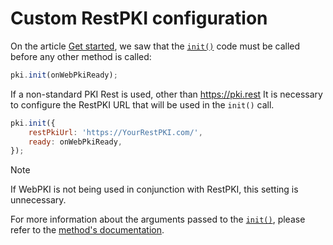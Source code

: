 ﻿# Custom RestPKI configuration

On the article [Get started](get-started.md), we saw that the [`init()`](https://docs.lacunasoftware.com/pt-br/content/typedocs/web-pki/classes/_lacuna_web_pki_d_.lacunawebpki.html#init) code must be called before any other method is called:

```javascript
pki.init(onWebPkiReady);
```
If a non-standard PKI Rest is used, other than https://pki.rest It is necessary to configure the RestPKI URL that will be used in the `init()` call.

```javascript
pki.init({
    restPkiUrl: 'https://YourRestPKI.com/',
    ready: onWebPkiReady,
});
```

> [!NOTE]
> If WebPKI is not being used in conjunction with RestPKI, this setting is unnecessary.

For more information about the arguments passed to the [`init()`](https://docs.lacunasoftware.com/pt-br/content/typedocs/web-pki/classes/_lacuna_web_pki_d_.lacunawebpki.html#init), please refer to the
[method's documentation](https://docs.lacunasoftware.com/pt-br/content/typedocs/web-pki/classes/_lacuna_web_pki_d_.lacunawebpki.html#init).
